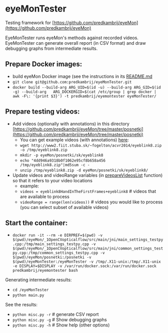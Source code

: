 eyeMonTester
============

Testing framework for [https://github.com/predkambrij/eyeMon](https://github.com/predkambrij/eyeMon)

EyeMonTester runs eyeMon's methods against recorded videos.
EyeMonTester can generate overall report (in CSV format) and draw debugging graphs from intermediate results.

## Prepare Docker images:
- build eyeMon Docker image (see the instructions in its [README.md](https://github.com/predkambrij/eyeMon)
- ```git clone git@github.com:predkambrij/eyeMonTester.git```
- ```docker build --build-arg ARG_UID=$(id -u) --build-arg ARG_GID=$(id -g) --build-arg   ARG_DOCKERGID=$(cat /etc/group | grep docker | awk -F\: '{print $3}') -t predkambrij/eyemontester eyeMonTester/```

## Prepare testing videos:
- Add videos (optionally with annotations) in this directory [https://github.com/predkambrij/eyeMon/tree/master/posnetki](https://github.com/predkambrij/eyeMon/tree/master/posnetki)
    - You can get example videos (with annotations) [here](http://www2.fiit.stuba.sk/~fogelton/acvr2014/index.html):
    - ```wget http://www2.fiit.stuba.sk/~fogelton/acvr2014/eyeblink8.zip -o /tmp/eyeblink8.zip```
    - ```mkdir -p eyeMon/posnetki/sk/eyeblink8```
    - ```echo "4dd946a9318b0f1062e95cf8b658a456  /tmp/eyeblink8.zip"|md5sum -c -```
    - ```unzip /tmp/eyeblink8.zip -d eyeMon/posnetki/sk/eyeblink8/```
- Update videos and videoRange variables (in [prepareVideosList](https://github.com/predkambrij/eyeMonTester/blob/master/main.py) function) so that it refers to your video locations
    - example:
    - ```videos = eyeblink8HandInTheFirstFrames+eyeblink8``` # videos that are available to process
    - ```videoRange = range(len(videos))``` # videos you would like to process (you can select subset of available videos)

## Start the container:
- ```docker run -it --rm -e DIRPREF=$(pwd) -v $(pwd)/eyeMon/_1OpenCVopticalflow/src/main/jni/main_settings_testpy.cpp:/tmp/main_settings_testpy.cpp -v $(pwd)/eyeMon/_1OpenCVopticalflow/src/main/jni/common_settings_testpy.cpp:/tmp/common_settings_testpy.cpp -v $(pwd)/eyeMon/posnetki:/posnetki -v $(pwd)/eyeMonTester:/eyeMonTester -v /tmp/.X11-unix:/tmp/.X11-unix -e DISPLAY=$DISPLAY -v /var/run/docker.sock:/var/run/docker.sock predkambrij/eyemontester bash```

Generating intermediate results:
- ```cd /eyeMonTester```
- ```python main.py```

See the results:
- ```python misc.py -r``` # generate CSV report
- ```python misc.py -g``` # Show debugging graphs
- ```python misc.py -h``` # Show help (other options)


